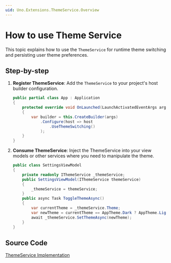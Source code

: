 ```yaml
---
uid: Uno.Extensions.ThemeService.Overview
---
```


# How to use Theme Service

This topic explains how to use the `ThemeService` for runtime theme switching and persisting user theme preferences.

## Step-by-step

1. **Register ThemeService**:
    Add the `ThemeService` to your project's host builder configuration.

    ```csharp
    public partial class App : Application
    {
        protected override void OnLaunched(LaunchActivatedEventArgs args)
        {
            var builder = this.CreateBuilder(args)
                .Configure(host => host
                    .UseThemeSwitching()
                );
        }
    }
    ```

2. **Consume ThemeService**:
    Inject the ThemeService into your view models or other services where you need to manipulate the theme.

    ```csharp
    public class SettingsViewModel
    {
        private readonly IThemeService _themeService;
        public SettingsViewModel(IThemeService themeService)
        {
            _themeService = themeService;
        }
        public async Task ToggleThemeAsync()
        {
            var currentTheme = _themeService.Theme;
            var newTheme = currentTheme == AppTheme.Dark ? AppTheme.Light : AppTheme.Dark;
            await _themeService.SetThemeAsync(newTheme);
        }
    }
    ```

## Source Code

[ThemeService Implementation](https://github.com/unoplatform/uno.extensions/blob/51c9c1ef14f686363f946588733faecc5a1863ff/src/Uno.Extensions.Core.UI/Toolkit/ThemeService.cs)

